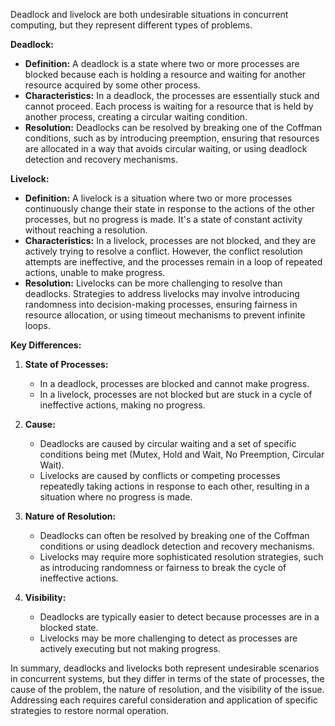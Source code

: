 Deadlock and livelock are both undesirable situations in concurrent computing, but they represent different types of problems.

**Deadlock:**
- **Definition:** A deadlock is a state where two or more processes are blocked because each is holding a resource and waiting for another resource acquired by some other process.
- **Characteristics:** In a deadlock, the processes are essentially stuck and cannot proceed. Each process is waiting for a resource that is held by another process, creating a circular waiting condition.
- **Resolution:** Deadlocks can be resolved by breaking one of the Coffman conditions, such as by introducing preemption, ensuring that resources are allocated in a way that avoids circular waiting, or using deadlock detection and recovery mechanisms.

**Livelock:**
- **Definition:** A livelock is a situation where two or more processes continuously change their state in response to the actions of the other processes, but no progress is made. It's a state of constant activity without reaching a resolution.
- **Characteristics:** In a livelock, processes are not blocked, and they are actively trying to resolve a conflict. However, the conflict resolution attempts are ineffective, and the processes remain in a loop of repeated actions, unable to make progress.
- **Resolution:** Livelocks can be more challenging to resolve than deadlocks. Strategies to address livelocks may involve introducing randomness into decision-making processes, ensuring fairness in resource allocation, or using timeout mechanisms to prevent infinite loops.

**Key Differences:**
1. **State of Processes:**
   - In a deadlock, processes are blocked and cannot make progress.
   - In a livelock, processes are not blocked but are stuck in a cycle of ineffective actions, making no progress.

2. **Cause:**
   - Deadlocks are caused by circular waiting and a set of specific conditions being met (Mutex, Hold and Wait, No Preemption, Circular Wait).
   - Livelocks are caused by conflicts or competing processes repeatedly taking actions in response to each other, resulting in a situation where no progress is made.

3. **Nature of Resolution:**
   - Deadlocks can often be resolved by breaking one of the Coffman conditions or using deadlock detection and recovery mechanisms.
   - Livelocks may require more sophisticated resolution strategies, such as introducing randomness or fairness to break the cycle of ineffective actions.

4. **Visibility:**
   - Deadlocks are typically easier to detect because processes are in a blocked state.
   - Livelocks may be more challenging to detect as processes are actively executing but not making progress.

In summary, deadlocks and livelocks both represent undesirable scenarios in concurrent systems, but they differ in terms of the state of processes, the cause of the problem, the nature of resolution, and the visibility of the issue. Addressing each requires careful consideration and application of specific strategies to restore normal operation.
